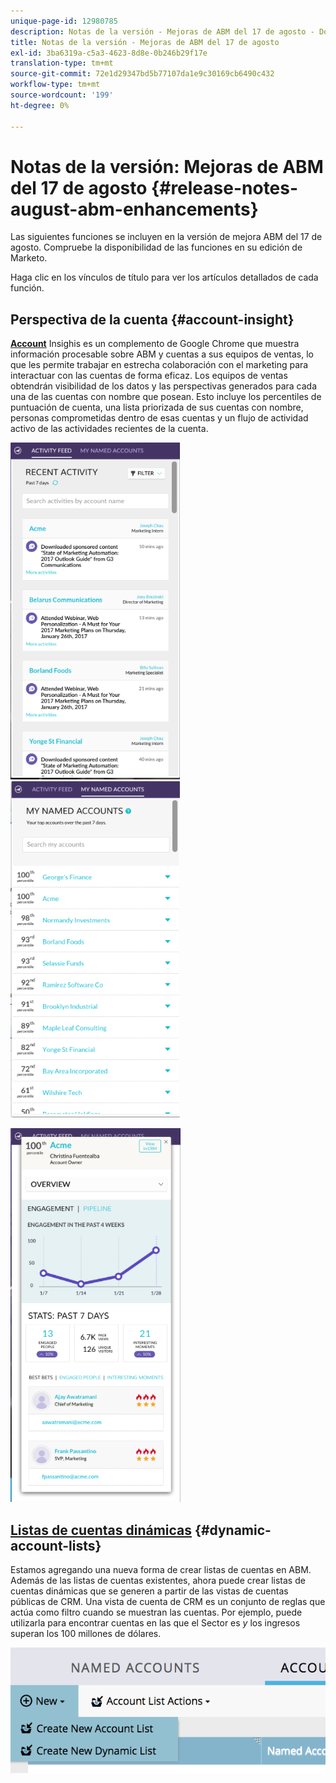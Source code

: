 ```yaml
---
unique-page-id: 12980785
description: Notas de la versión - Mejoras de ABM del 17 de agosto - Documentos de Marketo - Documentación del producto
title: Notas de la versión - Mejoras de ABM del 17 de agosto
exl-id: 3ba6319a-c5a3-4623-8d8e-0b246b29f17e
translation-type: tm+mt
source-git-commit: 72e1d29347bd5b77107da1e9c30169cb6490c432
workflow-type: tm+mt
source-wordcount: '199'
ht-degree: 0%

---
```


# Notas de la versión: Mejoras de ABM del 17 de agosto {#release-notes-august-abm-enhancements}

Las siguientes funciones se incluyen en la versión de mejora ABM del 17 de agosto. Compruebe la disponibilidad de las funciones en su edición de Marketo.

Haga clic en los vínculos de título para ver los artículos detallados de cada función.

## Perspectiva de la cuenta {#account-insight}

**[Account](/help/marketo/product-docs/target-account-management/setup-tam/account-insight-plug-in-overview.md)** Insighis es un complemento de Google Chrome que muestra información procesable sobre ABM y cuentas a sus equipos de ventas, lo que les permite trabajar en estrecha colaboración con el marketing para interactuar con las cuentas de forma eficaz. Los equipos de ventas obtendrán visibilidad de los datos y las perspectivas generados para cada una de las cuentas con nombre que posean. Esto incluye los percentiles de puntuación de cuenta, una lista priorizada de sus cuentas con nombre, personas comprometidas dentro de esas cuentas y un flujo de actividad activo de las actividades recientes de la cuenta.

![](assets/image001.png) ![](assets/image002.png)

![](assets/image003.png)

## [Listas de cuentas dinámicas](/help/marketo/product-docs/target-account-management/target/account-lists.md) {#dynamic-account-lists}

Estamos agregando una nueva forma de crear listas de cuentas en ABM. Además de las listas de cuentas existentes, ahora puede crear listas de cuentas dinámicas que se generen a partir de las vistas de cuentas públicas de CRM. Una vista de cuenta de CRM es un conjunto de reglas que actúa como filtro cuando se muestran las cuentas. Por ejemplo, puede utilizarla para encontrar cuentas en las que el Sector es _y_ los ingresos superan los 100 millones de dólares.

![](assets/dynamic-account-list-menu-5b14-5d-copy.png)
